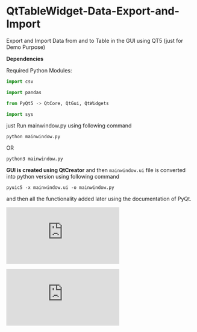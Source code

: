 # QtTableWidget-Data-Export-and-Import
Export and Import Data from and to Table in the GUI using QT5 (just for Demo Purpose)

**Dependencies**

Required Python Modules:

```python
import csv

import pandas

from PyQt5 -> QtCore, QtGui, QtWidgets

import sys
```
just Run mainwindow.py using following command

```
python mainwindow.py
```
OR
```
python3 mainwindow.py
```

**GUI is created using QtCreator** and then `mainwindow.ui` file is converted into python version using following command

```pyuic5 -x mainwindow.ui -o mainwindow.py```

and then all the functionality added later using the documentation of PyQt.

![PyQt Documentation of All Classes](https://www.riverbankcomputing.com/static/Docs/PyQt4/classes.html)

![Documentation of All C++ Qt Classes](https://doc.qt.io/qt-5/classes.html)
